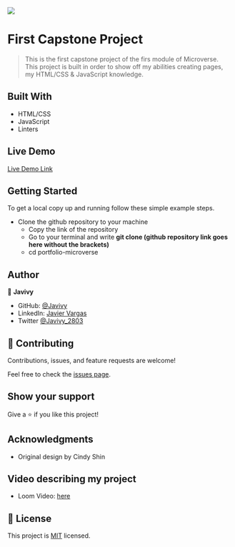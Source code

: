 ![](https://img.shields.io/badge/Microverse-blueviolet)

# First Capstone Project

> This is the first capstone project of the firs module of Microverse. This project is built in order to show off my abilities creating pages, my HTML/CSS & JavaScript knowledge.


## Built With

- HTML/CSS
- JavaScript
- Linters

## Live Demo

[Live Demo Link](https://javivy.github.io/capstone-1/index.html)


## Getting Started

To get a local copy up and running follow these simple example steps.

  - Clone the github repository to your machine 
    - Copy the link of the repository
    - Go to your terminal and write __git clone (github repository link goes here without the brackets)__
    - cd portfolio-microverse


## Author

👤 **Javivy**

- GitHub: [@Javivy](https://github.com/Javivy)
- LinkedIn: [Javier Vargas](https://www.linkedin.com/in/javier-alejandro-vargas-ortega-5998a5212/)
- Twitter [@Javivy_2803](https://twitter.com/Javivy_2803)

## 🤝 Contributing

Contributions, issues, and feature requests are welcome!

Feel free to check the [issues page](https://github.com/Javivy/capstone-1/issues).

## Show your support

Give a ⭐️ if you like this project!

## Acknowledgments

- Original design by Cindy Shin

## Video describing my project

- Loom Video: [here](https://www.loom.com/share/14c744c19f51455a886f523aa9ab4a12)

## 📝 License

This project is [MIT](MIT.md) licensed.
